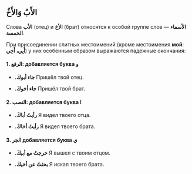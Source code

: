 ﻿الأَبُ وَالأَخُ
---
Слова **الأب** (отец) и **الأخ** (брат) относятся к особой группе слов — **الأسماء الخمسة**.

При присоединении слитных местоимений (кроме местоимения **мой**: **أَبِي، أَخِي**) у них особенным образом выражаются
падежные окончания:

#### 1. الرفع: добавляется буква و

- **.جاء أبوكَ**
  Пришёл твой отец.

- **.جاء أخوكَ**
  Пришёл твой брат.

#### 2. النصب: добавляется буква ا

- **.رأيتُ أباكَ**
  Я видел твоего отца.

- **.رأيتُ أخاكَ**
  Я видел твоего брата.

#### 3. الجر добавляется буква ي

- **.خرجتُ مع أبيكَ**
  Я вышел с твоим отцом.

- **.بحثتُ عن أخيكَ**
  Я искал твоего брата.
    

